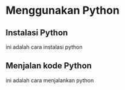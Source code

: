 # Menggunakan Python 
## Instalasi Python
ini adalah cara instalasi python
## Menjalan kode Python
ini adalah cara menjalankan python
